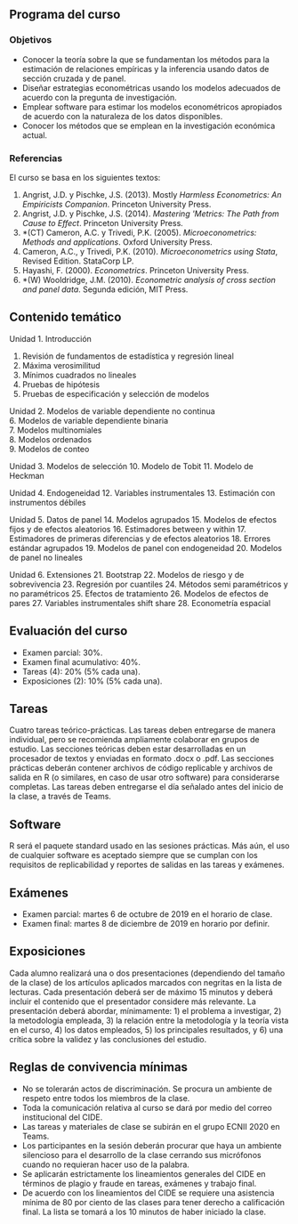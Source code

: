 ## Programa del curso

### Objetivos
* Conocer la teoría sobre la que se fundamentan los métodos para la estimación de relaciones empíricas y la inferencia usando datos de sección cruzada y de panel.
* Diseñar estrategias econométricas usando los modelos adecuados de acuerdo con la pregunta de investigación.
* Emplear software para estimar los modelos econométricos apropiados de acuerdo con la naturaleza de los datos disponibles.
* Conocer los métodos que se emplean en la investigación económica actual.

### Referencias 
El curso se basa en los siguientes textos:
1. Angrist, J.D. y Pischke, J.S. (2013). Mostly *Harmless Econometrics: An Empiricists Companion*. Princeton University Press.
2. Angrist, J.D. y Pischke, J.S. (2014). *Mastering 'Metrics: The Path from Cause to Effect*. Princeton University Press.
3. *(CT) Cameron, A.C. y Trivedi, P.K. (2005). *Microeconometrics: Methods and applications*. Oxford University Press.
4. Cameron, A.C., y Trivedi, P.K. (2010). *Microeconometrics using Stata*, Revised Edition. StataCorp LP.
5.	Hayashi, F. (2000). *Econometrics*. Princeton University Press.
6.	*(W) Wooldridge, J.M. (2010). *Econometric analysis of cross section and panel data*. Segunda edición, MIT Press.

## Contenido temático

Unidad 1. Introducción
1. Revisión de fundamentos de estadística y regresión lineal  
2. Máxima verosimilitud  
3. Mínimos cuadrados no lineales  
4. Pruebas de hipótesis  
5. Pruebas de especificación y selección de modelos  

Unidad 2. Modelos de variable dependiente no continua  
6. Modelos de variable dependiente binaria  
7. Modelos multinomiales  
8. Modelos ordenados  
9. Modelos de conteo  

Unidad 3. Modelos de selección
10. Modelo de Tobit
11. Modelo de Heckman

Unidad 4. Endogeneidad
12. Variables instrumentales
13. Estimación con instrumentos débiles

Unidad 5. Datos de panel
14. Modelos agrupados
15. Modelos de efectos fijos y de efectos aleatorios
16. Estimadores between y within
17. Estimadores de primeras diferencias y de efectos aleatorios
18. Errores estándar agrupados
19. Modelos de panel con endogeneidad
20. Modelos de panel no lineales

Unidad 6. Extensiones
21.	Bootstrap
22.	Modelos de riesgo y de sobrevivencia
23.	Regresión por cuantiles
24.	Métodos semi paramétricos y no paramétricos
25.	Efectos de tratamiento
26.	Modelos de efectos de pares
27.	Variables instrumentales shift share
28.	Econometría espacial

## Evaluación del curso

+ Examen parcial: 30%.
+ Examen final acumulativo: 40%.
+ Tareas (4): 20% (5% cada una).
+ Exposiciones (2): 10% (5% cada una).

## Tareas
Cuatro tareas teórico-prácticas. Las tareas deben entregarse de manera individual, pero se recomienda ampliamente colaborar en grupos de estudio. Las secciones teóricas deben estar desarrolladas en un procesador de textos y enviadas en formato .docx o .pdf. Las secciones prácticas deberán contener archivos de código replicable y archivos de salida en R (o similares, en caso de usar otro software) para considerarse completas. Las tareas deben entregarse el día señalado antes del inicio de la clase, a través de Teams.

## Software
R será el paquete standard usado en las sesiones prácticas. Más aún, el uso de cualquier software es aceptado siempre que se cumplan con los requisitos de replicabilidad y reportes de salidas en las tareas y exámenes.

## Exámenes
+ Examen parcial: martes 6 de octubre de 2019 en el horario de clase.
+ Examen final: martes 8 de diciembre de 2019 en horario por definir.

## Exposiciones
Cada alumno realizará una o dos presentaciones (dependiendo del tamaño de la clase) de los artículos aplicados marcados con negritas en la lista de lecturas. Cada presentación deberá ser de máximo 15 minutos y deberá incluir el contenido que el presentador considere más relevante. La presentación deberá abordar, mínimamente: 1) el problema a investigar, 2) la metodología empleada, 3) la relación entre la metodología y la teoría vista en el curso, 4) los datos empleados, 5) los principales resultados, y 6) una crítica sobre la validez y las conclusiones del estudio.

## Reglas de convivencia mínimas
+ No se tolerarán actos de discriminación. Se procura un ambiente de respeto entre todos los miembros de la clase.
+ Toda la comunicación relativa al curso se dará por medio del correo institucional del CIDE.
+ Las tareas y materiales de clase se subirán en el grupo ECNII 2020 en Teams.
+ Los participantes en la sesión deberán procurar que haya un ambiente silencioso para el desarrollo de la clase cerrando sus micrófonos cuando no requieran hacer uso de la palabra.
+ Se aplicarán estrictamente los lineamientos generales del CIDE en términos de plagio y fraude en tareas, exámenes y trabajo final.
+ De acuerdo con los lineamientos del CIDE se requiere una asistencia mínima de 80 por ciento de las clases para tener derecho a calificación final. La lista se tomará a los 10 minutos de haber iniciado la clase.

